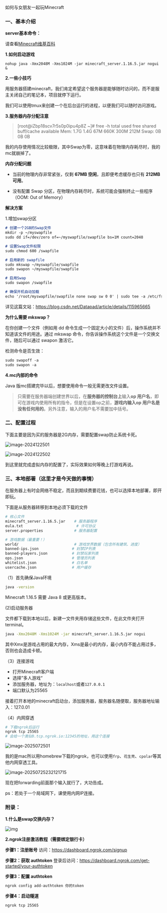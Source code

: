 如何与女朋友一起玩Minecraft

### 一、基本介绍

**server基本命令：**

请查看[Minecraft维基百科](https://minecraft.fandom.com/zh/wiki/Server.properties#Java%E7%89%88)

**1.如何启动游戏**

`nohup java -Xmx2048M -Xms1024M -jar minecraft_server.1.16.5.jar nogui &`

**2.一些小技巧**

用服务器搭建minecraft，我们肯定希望这个服务器是能够随时访问的，而不是服主关闭自己的笔记本，项目就停下运行。

我们可以使用tmux来创建一个在后台运行的进程，以便我们可以随时访问游戏。

**3.服务器内存分配注意**

>[root@iZbp18scv7r5s0p0ipu4p8Z ~]# free -h
>                total        used        free      shared  buff/cache   available
>Mem:  1.7G        1.4G         67M        660K        300M        212M
>Swap:   0B          0B          0B

我的内存使用情况比较极限，其中Swap为零，这意味着在物理内存耗尽时，我的mc就崩掉了。

**内存分配问题**

- 当前的物理内存非常紧张，仅剩 **67MB 空闲**，且即便考虑缓存也只有 **212MB 可用**。

- 没有配置 Swap 分区，在物理内存耗尽时，系统可能会强制终止一些程序（OOM: Out of Memory）

**解决方案**

1.增加swap分区

```markdown
# 创建一个2GB的Swap文件
mkdir -p ~/myswapfile
sudo dd if=/dev/zero of=~/myswapfile/swapfile bs=1M count=2048

# 设置Swap文件权限
sudo chmod 600 /swapfile

# 启用新的 swapfile
sudo mkswap ~/myswapfile/swapfile
sudo swapon ~/myswapfile/swapfile

# 启用Swap
sudo swapon /swapfile

# 确保开机自动加载
echo '/root/myswapfile/swapfile none swap sw 0 0' | sudo tee -a /etc/fstab
```

详见这篇文站：https://blog.csdn.net/Datapad/article/details/115965665

**为什么需要 mkswap？**

在你创建一个文件（例如用 dd 命令生成一个固定大小的文件）后，操作系统并不知道该文件的用途。通过 mkswap 命令，你告诉操作系统这个文件是一个交换文件，随后可以通过 swapon 激活它。

检测命令是否生效：

```markdown
sudo swapoff -a
sudo swapon -a
```

**4.mc内部的命令**

Java 版mc搭建完毕以后，想要使用命令一般无需更改文件设置。

>只需要在服务器端创建世界以后，在**服务器的控制台上**输入**op 用户名**，即可在游戏内使用所有的指令，但是在设置op之前，**游戏内输入op 用户名是没有任何用的**。另外注意，输入的用户名不需要加中括号。

### 二、配置过程

下面主要是因为买的服务器是2G内存，需要配置swap防止系统卡死。

![image-2024122501](/images/images_for_blog/image-2024122501.png)

![image-2024122502](/images/images_for_blog/image-2024122502.png)

到这里就完成虚拟内存的配置了，实际效果如何等晚上打游戏再说。

### 三、本地部署（这里才是今天做的事情）

 在服务器上有时会网络不稳定，而且到期续费要花钱，也可以选择本地部署，即开即玩。

下面是从服务器转移到本地必须下载的文件

```bash
# 核心文件
minecraft_server.1.16.5.jar    # 服务器程序
eula.txt                        # 许可协议
server.properties              # 服务器配置

# 游戏数据（最重要！）
world/                         # 游戏世界数据（包含所有建筑、进度）
banned-ips.json               # 封禁IP列表
banned-players.json           # 封禁玩家列表
ops.json                      # 管理员列表
whitelist.json                # 白名单
usercache.json                # 用户缓存
```

（1）首先确保Java环境

```bash
java -version
```

Minecraft 1.16.5 需要 Java 8 或更高版本。

(2)启动服务器

文件都下载到本地以后，新建一文件夹用存储这些文件，在此文件夹打开terminal。

```bash
java -Xmx2048M -Xms1024M -jar minecraft_server.1.16.5.jar nogui
```

其中Xmx是游戏占用的最大内存，Xms是最小的内存，最小内存不能占用过多，否则也会造成卡顿。

（3）连接游戏

- 打开Minecraft客户端
- 选择”多人游戏“
- 添加服务器，地址为：`localhost`或者`127.0.0.1`
- 端口默认为25565

接着打开本地的minecraft启动台，添加服务器，服务器名随便取，服务器地址输入：127.0.01

（4）内网穿透

```bash
# 下载ngrok后运行
ngrok tcp 25565 
# 会给一个类似0.tcp.ngrok.io:12345的地址，用这个连接
```

![image-2025072501](/images/images_for_blog/image-2025072501.png)

我的是mac所以用homebrew下载的ngrok，也可以使用`frp`、`花生壳`、`cpolar`等其他内网穿透工具。

![image-20250725232121715](/images/images_for_blog/image-2025072502.png)

现在把forwarding前面那个输入就行了，大功告成。

ps：若处于一个局域网下，课使用内网IP连接。

### 附录：

**1.什么是swap交换内存？**

![img](https://i-blog.csdnimg.cn/blog_migrate/55a8145924bef2d832c3c5b2a188dc45.png)

**2.ngrok注册激活教程（需要绑定银行卡）**

**步骤1：注册账号** 访问：https://dashboard.ngrok.com/signup

**步骤2：获取 authtoken** 登录后访问：https://dashboard.ngrok.com/get-started/your-authtoken

**步骤3：配置 authtoken**

```bash
ngrok config add-authtoken 你的token
```

**步骤4：启动隧道**

```bash
ngrok tcp 25565
```



